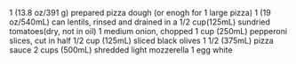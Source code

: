 1 (13.8 oz/391 g) prepared pizza dough (or enogh for 1 large pizza)
1 (19 oz/540mL) can lentils, rinsed and drained in a 1/2 cup(125mL) sundried tomatoes(dry, not in oil)
1 medium onion, chopped
1 cup (250mL) pepperoni slices, cut in half
1/2 cup (125mL) sliced black olives
1 1/2 (375mL) pizza sauce
2 cups (500mL) shredded light mozzerella
1 egg white
